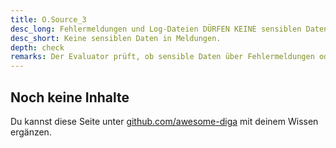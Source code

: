 ```yaml
---
title: O.Source_3
desc_long: Fehlermeldungen und Log-Dateien DÜRFEN KEINE sensiblen Daten (z. B. User Identifier) enthalten.
desc_short: Keine sensiblen Daten in Meldungen.
depth: check
remarks: Der Evaluator prüft, ob sensible Daten über Fehlermeldungen oder Benachrichtigungen einsehbar werden.
---
```


## Noch keine Inhalte

Du kannst diese Seite unter [github.com/awesome-diga](https://github.com/awesome-diga/tr-faq) mit deinem Wissen ergänzen.
